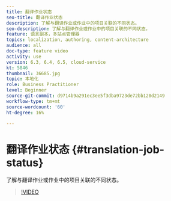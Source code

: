 ```yaml
---
title: 翻译作业状态
seo-title: 翻译作业状态
description: 了解与翻译作业或作业中的项目关联的不同状态。
seo-description: 了解与翻译作业或作业中的项目关联的不同状态。
feature: 语言副本，多站点管理器
topics: localization, authoring, content-architecture
audience: all
doc-type: feature video
activity: use
version: 6.3, 6.4, 6.5, cloud-service
kt: 5846
thumbnail: 36685.jpg
topic: 本地化
role: Business Practitioner
level: Beginner
source-git-commit: d9714b9a291ec3ee5f3dba9723de72bb120d2149
workflow-type: tm+mt
source-wordcount: '60'
ht-degree: 16%

---
```



# 翻译作业状态 {#translation-job-status}

了解与翻译作业或作业中的项目关联的不同状态。

>[!VIDEO](https://video.tv.adobe.com/v/36685?quality=12&learn=on)
